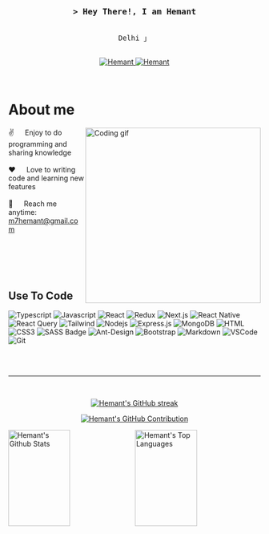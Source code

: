 <!-- Intro  -->
<h3 align="center">
        <samp>&gt; Hey There!, I am <b>Hemant</b></samp>
</h3>

<p align="center"> 
  <samp>
    <br
    「 I am a full stack web appplication developer from <b>Delhi</b> 」
    <br>
    <br>
  </samp>
</p>

<p align="center">
 <a href="https://RandomIdeas.com" target="blank">
  <img src="https://img.shields.io/badge/Website-DC143C?style=for-the-badge&logo=medium&logoColor=white" alt="Hemant" />
 </a>
 <a href="https://www.linkedin.com/in/hemant-mourya-007180191/" target="_blank">
  <img src="https://img.shields.io/badge/LinkedIn-0077B5?style=for-the-badge&logo=linkedin&logoColor=white" alt="Hemant"/>
 </a>
</p>
<br />

<!-- About Section -->

# About me

<p>
 <img align="right" width="350" src="/assets/programmer.gif" alt="Coding gif" />
  
 ✌️ &emsp; Enjoy to do programming and sharing knowledge <br/><br/>
 ❤️ &emsp; Love to writing code and learning new features<br/><br/>
 📧 &emsp; Reach me anytime: m7hemant@gmail.com<br/><br/>
</p>

<br/>
<br/>
<br/>

## Use To Code

![Typescript](https://img.shields.io/badge/Typescript-007acc?style=for-the-badge&labelColor=black&logo=typescript&logoColor=007acc)
![Javascript](https://img.shields.io/badge/Javascript-F0DB4F?style=for-the-badge&labelColor=black&logo=javascript&logoColor=F0DB4F)
![React](https://img.shields.io/badge/-React-61DBFB?style=for-the-badge&labelColor=black&logo=react&logoColor=61DBFB)
![Redux](https://img.shields.io/badge/Redux-593D88?style=for-the-badge&logo=redux&logoColor=white)
![Next.js](https://img.shields.io/badge/next.js-000000?style=for-the-badge&logo=nextdotjs&logoColor=white)
![React Native](https://img.shields.io/badge/React_Native-20232A?style=for-the-badge&logo=react&logoColor=61DAFB)
![React Query](https://img.shields.io/badge/-React_Query-FF4154?style=for-the-badge&logo=react%20query&logoColor=white)
![Tailwind](https://img.shields.io/badge/Tailwind_CSS-092749?style=for-the-badge&logo=tailwindcss&logoColor=06B6D4&labelColor=000000)
![Nodejs](https://img.shields.io/badge/Nodejs-3C873A?style=for-the-badge&labelColor=black&logo=node.js&logoColor=3C873A)
![Express.js](https://img.shields.io/badge/Express.js-000000?style=for-the-badge&logo=express&logoColor=white)
![MongoDB](https://img.shields.io/badge/MongoDB-4EA94B?style=for-the-badge&logo=mongodb&logoColor=white)
![HTML](https://img.shields.io/badge/HTML5-E34F26?style=for-the-badge&logo=html5&logoColor=white)
![CSS3](https://img.shields.io/badge/CSS3-1572B6?style=for-the-badge&logo=css3&logoColor=white)
![SASS Badge](https://img.shields.io/badge/Sass-CC6699?style=for-the-badge&logo=sass&logoColor=white)
![Ant-Design](https://img.shields.io/badge/AntDesign-0170FE?style=for-the-badge&logo=antdesign&logoColor=white)
![Bootstrap](https://img.shields.io/badge/Bootstrap-563D7C?style=for-the-badge&logo=bootstrap&logoColor=white)
![Markdown](https://img.shields.io/badge/Markdown-000000?style=for-the-badge&logo=markdown&logoColor=white)
![VSCode](https://img.shields.io/badge/Visual_Studio-0078d7?style=for-the-badge&logo=visual%20studio&logoColor=white)
![Git](https://img.shields.io/badge/Git-F05032?style=for-the-badge&logo=git&logoColor=white)

<br/>

<br/>
<hr/>
<br/>

<p align="center">
  <a href="https://github.com/7Hemant">
    <img src="https://github-readme-streak-stats.herokuapp.com/?user=7Hemant&theme=radical&border=7F3FBF&background=0D1117" alt="Hemant's GitHub streak"/>
  </a>
</p>

<p align="center">
  <a href="https://github.com/7Hemant">
    <img src="https://github-profile-summary-cards.vercel.app/api/cards/profile-details?username=7Hemant&theme=radical" alt="Hemant's GitHub Contribution"/>
  </a>
</p>

<a> 
    <a href="https://github.com/7Hemant"><img alt="Hemant's Github Stats" src="https://denvercoder1-github-readme-stats.vercel.app/api?username=7Hemant&show_icons=true&count_private=true&theme=react&border_color=7F3FBF&bg_color=0D1117&title_color=F85D7F&icon_color=F8D866" height="192px" width="49.5%"/></a>
  <a href="https://github.com/7Hemant"><img alt="Hemant's Top Languages" src="https://denvercoder1-github-readme-stats.vercel.app/api/top-langs/?username=7Hemant&langs_count=8&layout=compact&theme=react&border_color=7F3FBF&bg_color=0D1117&title_color=F85D7F&icon_color=F8D866" height="192px" width="49.5%"/></a>
  <br/>
</a>
